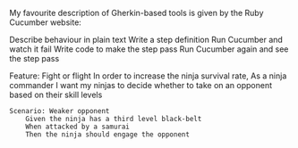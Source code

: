 My favourite description of Gherkin-based tools is given by the Ruby Cucumber website:

Describe behaviour in plain text
Write a step definition
Run Cucumber and watch it fail
Write code to make the step pass
Run Cucumber again and see the step pass


Feature: Fight or flight
    In order to increase the ninja survival rate,
    As a ninja commander
    I want my ninjas to decide whether to take on an
    opponent based on their skill levels

    Scenario: Weaker opponent
        Given the ninja has a third level black-belt
        When attacked by a samurai
        Then the ninja should engage the opponent

